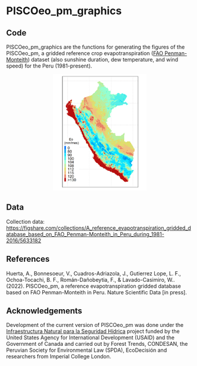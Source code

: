 # PISCOeo_pm_graphics

## Code
PISCOeo_pm_graphics are the functions for generating the figures of the PISCOeo_pm, a gridded reference crop evapotranspiration ([FAO Penman-Monteith](http://www.fao.org/3/x0490e/x0490e06.htm)) dataset (also sunshine duration, dew temperature, and wind speed) for the Peru (1981-present).

<center>
<img src="https://github.com/lgutierrezl/PISCOeo_pm_graphics/blob/main/eo_clim.gif" width=50%>
</center>

## Data
Collection data: https://figshare.com/collections/A_reference_evapotranspiration_gridded_database_based_on_FAO_Penman-Monteith_in_Peru_during_1981-2016/5633182

## References
Huerta, A., Bonnesoeur, V., Cuadros-Adriazola, J., Gutierrez Lope, L. F., Ochoa-Tocachi, B. F., Román-Dañobeytia, F., & Lavado-Casimiro, W.. (2022). PISCOeo_pm, a reference evapotranspiration gridded database based on FAO Penman-Monteith in Peru. Nature Scientific Data [in press]. 

## Acknowledgements
Development of the current version of PISCOeo_pm was done under the [Infraestructura Natural para la Seguridad Hídrica](https://forest-trends.org/infraestructura-natural-en-peru/) project funded by the United States Agency for International Development (USAID) and the Government of Canada and carried out by Forest Trends, CONDESAN, the Peruvian Society for Environmental Law (SPDA), EcoDecisión and researchers from Imperial College London.
